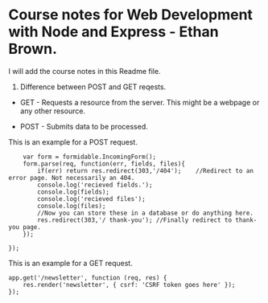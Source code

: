 # Course notes for Web Development with Node and Express - Ethan Brown.

I will add the course notes in this Readme file.

1. Difference between POST and GET reqests.


* GET - Requests a resource from the server. This might be a webpage or any other resource.

* POST - Submits data to be processed.

This is an example for a POST request.

~~~~app.post('/contest/vacation-photo/:year/:month', function(req,res){ //:year and :month are specified as 'route parameters'
    var form = formidable.IncomingForm();
    form.parse(req, function(err, fields, files){
        if(err) return res.redirect(303,'/404');    //Redirect to an error page. Not necessarily an 404.
        console.log('recieved fields.');
        console.log(fields);
        console.log('recieved files');
        console.log(files);
        //Now you can store these in a database or do anything here. 
        res.redirect(303,'/ thank-you'); //Finally redirect to thank-you page.
    });

}); 
~~~~

This is an example for a GET request.

~~~~
app.get('/newsletter', function (req, res) {
    res.render('newsletter', { csrf: 'CSRF token goes here' });
});
~~~~

